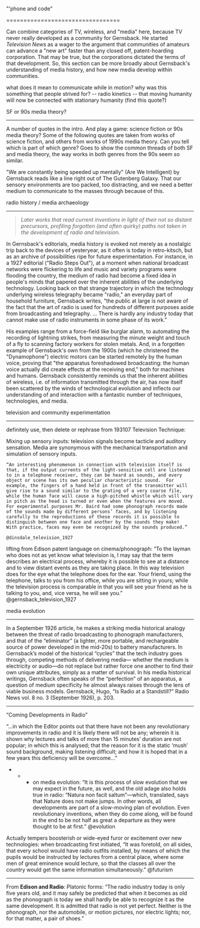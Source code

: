 "'phone and code"

=================================

Can combine categories of TV, wireless, and "media" here, because TV never really developed as a community for Gernsback.  He started *Television News* as a wager to the argument that communities of amateurs can advance a "new art" faster than any closed off, patent-hoarding corporation.  That may be true, but the corporations dictated the terms of that development.  So, this section can be more broadly about Gernsback's understanding of media history, and how new media develop within communities.

what does it mean to communicate while in motion?  why was this something that people strived for? -- radio kinetics -- that moving humanity will now be connected with stationary humanity (find this quote?)

SF or 90s media theory?

--------------------------------

A number of quotes in the intro. And play a game: science fiction or 90s media theory?  Some of the following quotes are taken from works of science fiction, and others from works of 1990s media theory.  Can you tell which is part of which genre?  Goes to show the common threads of both SF and media theory, the way works in both genres from the 90s seem so similar.

"We are constantly being speeded up mentally" (Are We Intelligent) by Gernsback reads like a line right out of The Gutenberg Galaxy.  That our sensory environments are too packed, too distracting, and we need a better medium to communicate to the masses through because of this.

radio history / media archaeology

-------------------------------------------

> *Later works that read current inventions in light of their not so distant precursors, profiling forgotten (and often quirky) paths not taken in the development of radio and television.*

In Gernsback's editorials, media history is evoked not merely as a nostalgic trip back to the devices of yesteryear, as it often is today in retro-kitsch, but as an archive of possibilities ripe for future experimentation. For instance, in a 1927 editorial ("Radio Steps Out"), at a moment when national broadcast networks were flickering to life and music and variety programs were flooding the country, the medium of radio had become a fixed idea in people's minds that papered over the inherent abilities of the underlying technology. Looking back on that strange trajectory in which the technology underlying wireless telegraphy became "radio," an everyday part of household furniture, Gernsback writes, "the public at large is not aware of the fact that the art of radio is used for hundreds of different purposes aside from broadcasting and telegraphy. … There is hardly any industry today that cannot make use of radio instruments in some phase of its work."

His examples range from a force-field like burglar alarm, to automating the recording of lightning strikes, from measuring the minute weight and touch of a fly to scanning factory workers for stolen metals. And, in a forgotten example of Gernsback's own from the 1900s (which he christened the "Dynamophone") electric motors can be started remotely by the human voice, proving that "the apparatus foreshadowed broadcasting: the human voice actually did create effects at the receiving end," both for machines and humans.  Gernsback consistently reminds us that the inherent abilities of wireless, i.e. of information transmitted through the air, has now itself been scattered by the winds of technological evolution and inflects our understanding of and interaction with a fantastic number of techniques, technologies, and media.

television and community experimentation

-------------------------------------------------------

definitely use, then delete or rephrase from 193107 Television Technique:

[^rqrn]: Gernsback's first editorial for this magazine emphasized a slightly different point: that the large corporations---who by necessity had to be depended on to produce these incredibly complex and expensive technologies---were actually stifling competition by "jealously guarding whatever improvements are made, because these large firms naturally wish to come out with a complete set that can be sold ready-made to the public."  Continuing his argument that communities of amateur tinkerers, openly sharing their results, were a necessary element in the development of new media, Gernsback continues:

    > Everyone knows that, the more people who are working on an art, the more rapid the progress will be in the end.  Many improvements in radio have been due to experimenters who started in a small way and, later on, became outstanding figures in radio. … The more experimenters and the more television fans who become interested in the art, the quicker it will advance and the sooner it will be put on the stable basis which it deserves.

    

    He saw *Television News* as providing an entry point for this community of amateur television experimenters that had yet to come into being:  "To this purpose I am dedicating this new publication, and the future will demonstrate the correctness of the assumption."

    @gernsback_television_1931.

Mixing up sensory inputs: television signals become tacticle and auditory sensation.  Media are synonymous with the mechanical transportation and simulation of sensory inputs.

    

    “An interesting phenomenon in connection with television itself is that, if the output currents of the light-sensitive cell are listened to in a telephone receiver, they can be heard as sounds, and every object or scene has its own peculiar characteristic sound.  For example, the fingers of a hand held in front of the transmitter will give rise to a sound similar to the grating of a very coarse file, while the human face will cause a high-pitched whistle which will vary in pitch as the head is turned or even when the features are moved.  For experimental purposes Mr. Baird had some phonograph records made of the sounds made by different persons’ faces, and by listening carefully to the reproductions of these records it is possible to distinguish between one face and another by the sounds they make!  With practice, faces may even be recognized by the sounds produced.”

    @dinsdale_television_1927

lifting from Edison patent language on cinema/phonograph:  “To the layman who does not as yet know what television is, I may say that the term describes an electrical process, whereby it is possible to see at a distance and to view distant events as they are taking place.  In this way television does for the eye what the telephone does for the ear.  Your friend, using the telephone, talks to you from his office, while you are sitting in yours; while the television process is comparable in that you will see your friend as he is talking to you, and, vice versa, he will see you.”  @gernsback_television_1927

media evolution

-------------------------

In a September 1926 article, he makes a striking media historical analogy between the threat of radio broadcasting to phonograph manufacturers, and that of the “eliminator” (a lighter, more portable, and rechargeable source of power developed in the mid-20s) to battery manufacturers. In Gernsbackʼs model of the historical “cycles” that the tech industry goes through, competing methods of delivering media— whether the medium is electricity or audio—do not replace but rather force one another to find their own unique attributes, simply as a matter of survival. In his media historical writings, Gernsback often speaks of the “perfection” of an apparatus, a question of medium specificity he almost always raises through the lens of viable business models. Gernsback, Hugo, “Is Radio at a Standstill?” Radio News vol. 8 no. 3 (September 1926), p. 203.

* * * * * * * * 

“Coming Developments in Radio”

“…in which the Editor points out that there have not been any revolutionary improvements in radio and it is likely there will not be any; wherein it is shown why lectures and talks of more than 15 minutes’ duration are not popular; in which this is analysed; that the reason for it is the static ‘mush’ sound background, making listening difficult; and how it is hoped that in a few years this deficiency will be overcome…”

* * * on media evolution:  “It is this process of slow evolution that we may expect in the future, as well, and the old adage also holds true in radio: “Natura non facit saltum”—which, translated, says that Nature does not make jumps.  In other words, all developments are part of a slow-moving plan of evolution.  Even revolutionary inventions, when they do come along, will be found in the end to be not half as great a departure as they were thought to be at first.” @evolution

Actually tempers boosterish or wide-eyed furor or excitement over new technologies:  when broadcasting first initiated, “It was foretold, on all sides, that every school would have radio outfits installed, by means of which the pupils would be instructed by lectures from a central place, where some men of great eminence would lecture, so that the classes all over the country would get the same information simultaneously.”  @futurism

* * * * * * * * 

From **Edison and Radio**:  Platonic forms:  “The radio industry today is only five years old, and it may safely be predicted that when it becomes as old as the phonograph is today we shall hardly be able to recognize it as the same development.  It is admitted that radio is not yet perfect.  Neither is the phonograph, nor the automobile, or motion pictures, nor electric lights; nor, for that matter, a pair of shoes.”